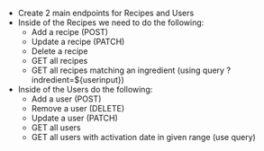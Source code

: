 - Create 2 main endpoints for Recipes and Users
- Inside of the Recipes we need to do the following:
    - Add a recipe (POST)
    - Update a recipe (PATCH)
    - Delete a recipe
    - GET all recipes 
    - GET all recipes matching an ingredient (using query ?indredient=${userinput})
- Inside of the Users do the following:
    - Add a user (POST)
    - Remove a user (DELETE)
    - Update a user (PATCH)
    - GET all users
    - GET all users with activation date in given range (use query)